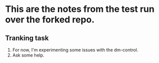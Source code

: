 # This are the notes from the test run over the forked repo.

## Tranking task
1. For now, I'm experimenting some issues with the dm-control.
2. Ask some help.
